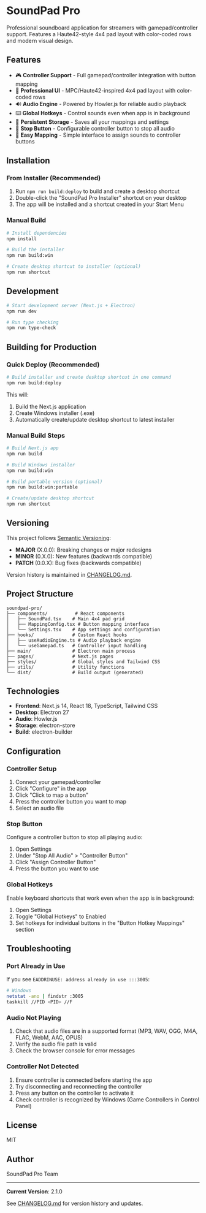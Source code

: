 # SoundPad Pro

Professional soundboard application for streamers with gamepad/controller support. Features a Haute42-style 4x4 pad layout with color-coded rows and modern visual design.

## Features

- 🎮 **Controller Support** - Full gamepad/controller integration with button mapping
- 🎨 **Professional UI** - MPC/Haute42-inspired 4x4 pad layout with color-coded rows
- 🔊 **Audio Engine** - Powered by Howler.js for reliable audio playback
- ⌨️ **Global Hotkeys** - Control sounds even when app is in background
- 💾 **Persistent Storage** - Saves all your mappings and settings
- 🎯 **Stop Button** - Configurable controller button to stop all audio
- 📁 **Easy Mapping** - Simple interface to assign sounds to controller buttons

## Installation

### From Installer (Recommended)

1. Run `npm run build:deploy` to build and create a desktop shortcut
2. Double-click the "SoundPad Pro Installer" shortcut on your desktop
3. The app will be installed and a shortcut created in your Start Menu

### Manual Build

```bash
# Install dependencies
npm install

# Build the installer
npm run build:win

# Create desktop shortcut to installer (optional)
npm run shortcut
```

## Development

```bash
# Start development server (Next.js + Electron)
npm run dev

# Run type checking
npm run type-check
```

## Building for Production

### Quick Deploy (Recommended)

```bash
# Build installer and create desktop shortcut in one command
npm run build:deploy
```

This will:
1. Build the Next.js application
2. Create Windows installer (.exe)
3. Automatically create/update desktop shortcut to latest installer

### Manual Build Steps

```bash
# Build Next.js app
npm run build

# Build Windows installer
npm run build:win

# Build portable version (optional)
npm run build:win:portable

# Create/update desktop shortcut
npm run shortcut
```

## Versioning

This project follows [Semantic Versioning](https://semver.org/):

- **MAJOR** (X.0.0): Breaking changes or major redesigns
- **MINOR** (0.X.0): New features (backwards compatible)
- **PATCH** (0.0.X): Bug fixes (backwards compatible)

Version history is maintained in [CHANGELOG.md](./CHANGELOG.md).

## Project Structure

```
soundpad-pro/
├── components/          # React components
│   ├── SoundPad.tsx    # Main 4x4 pad grid
│   ├── MappingConfig.tsx # Button mapping interface
│   └── Settings.tsx    # App settings and configuration
├── hooks/              # Custom React hooks
│   ├── useAudioEngine.ts # Audio playback engine
│   └── useGamepad.ts   # Controller input handling
├── main/               # Electron main process
├── pages/              # Next.js pages
├── styles/             # Global styles and Tailwind CSS
├── utils/              # Utility functions
└── dist/               # Build output (generated)
```

## Technologies

- **Frontend**: Next.js 14, React 18, TypeScript, Tailwind CSS
- **Desktop**: Electron 27
- **Audio**: Howler.js
- **Storage**: electron-store
- **Build**: electron-builder

## Configuration

### Controller Setup

1. Connect your gamepad/controller
2. Click "Configure" in the app
3. Click "Click to map a button"
4. Press the controller button you want to map
5. Select an audio file

### Stop Button

Configure a controller button to stop all playing audio:
1. Open Settings
2. Under "Stop All Audio" > "Controller Button"
3. Click "Assign Controller Button"
4. Press the button you want to use

### Global Hotkeys

Enable keyboard shortcuts that work even when the app is in background:
1. Open Settings
2. Toggle "Global Hotkeys" to Enabled
3. Set hotkeys for individual buttons in the "Button Hotkey Mappings" section

## Troubleshooting

### Port Already in Use

If you see `EADDRINUSE: address already in use :::3005`:

```bash
# Windows
netstat -ano | findstr :3005
taskkill //PID <PID> //F
```

### Audio Not Playing

1. Check that audio files are in a supported format (MP3, WAV, OGG, M4A, FLAC, WebM, AAC, OPUS)
2. Verify the audio file path is valid
3. Check the browser console for error messages

### Controller Not Detected

1. Ensure controller is connected before starting the app
2. Try disconnecting and reconnecting the controller
3. Press any button on the controller to activate it
4. Check controller is recognized by Windows (Game Controllers in Control Panel)

## License

MIT

## Author

SoundPad Pro Team

---

**Current Version**: 2.1.0

See [CHANGELOG.md](./CHANGELOG.md) for version history and updates.